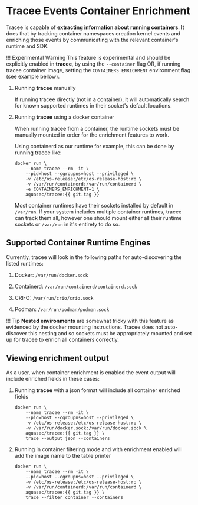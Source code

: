 # Tracee Events Container Enrichment

Tracee is capable of **extracting information about running containers**. It
does that by tracking container namespaces creation kernel events and enriching
those events by communicating with the relevant container's runtime and SDK.

!!! Experimental Warning
    This feature is experimental and should be explicitly enabled in
    **tracee**, by using the `--container` flag OR, if running tracee
    container image, setting the `CONTAINERS_ENRICHMENT` environment flag (see
    example bellow).

1. Running **tracee** manually

    If running tracee directly (not in a container), it will automatically
    search for known supported runtimes in their socket's default locations.

2. Running **tracee** using a docker container

    When running tracee from a container, the runtime sockets must be manually
    mounted in order for the enrichment features to work.

    Using containerd as our runtime for example, this can be done by running
    tracee like:
    
    ```console
    docker run \
        --name tracee --rm -it \
        --pid=host --cgroupns=host --privileged \
        -v /etc/os-release:/etc/os-release-host:ro \
        -v /var/run/containerd:/var/run/containerd \
        -e CONTAINERS_ENRICHMENT=1 \
        aquasec/tracee:{{ git.tag }}
    ```

    Most container runtimes have their sockets installed by default in
    `/var/run`. If your system includes multiple container runtimes, tracee can
    track them all, however one should mount either all their runtime sockets
    or `/var/run` in it's entirety to do so.

## Supported Container Runtime Engines

Currently, tracee will look in the following paths for auto-discovering the listed runtimes:

1. Docker:     `/var/run/docker.sock`

2. Containerd: `/var/run/containerd/containerd.sock`

3. CRI-O:      `/var/run/crio/crio.sock`

4. Podman:     `/var/run/podman/podman.sock`

!!! Tip
    **Nested environments** are somewhat tricky with this feature as evidenced
    by the docker mounting instructions. Tracee does not auto-discover this
    nesting and so sockets must be appropriately mounted and set up for tracee
    to enrich all containers correctly.

## Viewing enrichment output

As a user, when container enrichment is enabled the event output will include enriched fields in these cases:

1. Running **tracee** with a json format will include all container enriched fields

    ```console
    docker run \
        --name tracee --rm -it \
        --pid=host --cgroupns=host --privileged \
        -v /etc/os-release:/etc/os-release-host:ro \
        -v /var/run/docker.sock:/var/run/docker.sock \
        aquasec/tracee:{{ git.tag }} \
        trace --output json --containers
    ```

2. Running in container filtering mode and with enrichment enabled will add the image name to the table printer

    ```console
    docker run \
        --name tracee --rm -it \
        --pid=host --cgroupns=host --privileged \
        -v /etc/os-release:/etc/os-release-host:ro \
        -v /var/run/containerd:/var/run/containerd \
        aquasec/tracee:{{ git.tag }} \
        trace --filter container --containers
    ```
